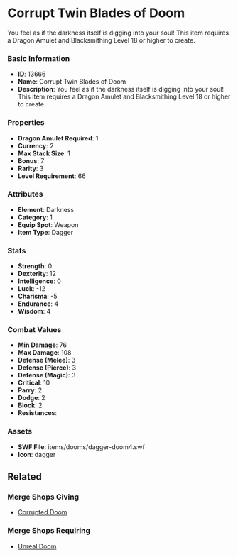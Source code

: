 # Corrupt Twin Blades of Doom

You feel as if the darkness itself is digging into your soul! This item requires a Dragon Amulet and Blacksmithing Level 18 or higher to create. 

### Basic Information

- **ID**: 13666
- **Name**: Corrupt Twin Blades of Doom
- **Description**: You feel as if the darkness itself is digging into your soul! This item requires a Dragon Amulet and Blacksmithing Level 18 or higher to create. 

### Properties

- **Dragon Amulet Required**: 1
- **Currency**: 2
- **Max Stack Size**: 1
- **Bonus**: 7
- **Rarity**: 3
- **Level Requirement**: 66

### Attributes

- **Element**: Darkness
- **Category**: 1
- **Equip Spot**: Weapon
- **Item Type**: Dagger

### Stats

- **Strength**: 0
- **Dexterity**: 12
- **Intelligence**: 0
- **Luck**: -12
- **Charisma**: -5
- **Endurance**: 4
- **Wisdom**: 4

### Combat Values

- **Min Damage**: 76
- **Max Damage**: 108
- **Defense (Melee)**: 3
- **Defense (Pierce)**: 3
- **Defense (Magic)**: 3
- **Critical**: 10
- **Parry**: 2
- **Dodge**: 2
- **Block**: 2
- **Resistances**: 

### Assets

- **SWF File**: items/dooms/dagger-doom4.swf
- **Icon**: dagger

## Related

### Merge Shops Giving

- [Corrupted Doom](../merge-shops/236-corrupted-doom.md)

### Merge Shops Requiring

- [Unreal Doom](../merge-shops/350-unreal-doom.md)

